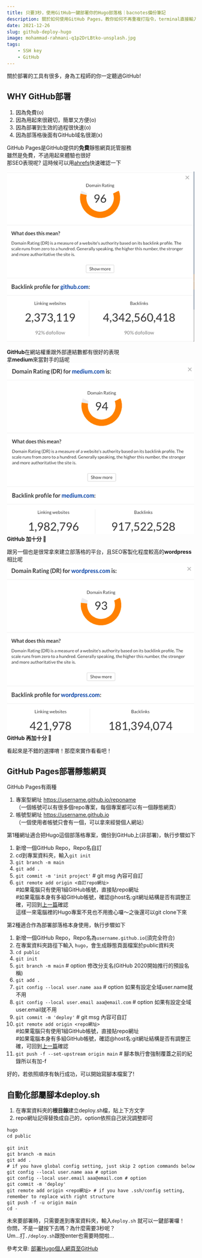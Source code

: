 ```yaml
---
title: 只要3秒，使用GitHub一鍵部署你的Hugo部落格｜bacnotes備份筆記
description: 關於如何使用GitHub Pages，教你如何不再重複打指令，terminal直接輸入./deploy.sh，馬上讓部落格文章上線！
date: 2021-12-26
slug: github-deploy-hugo
image: mohammad-rahmani-q1p2DrLBtko-unsplash.jpg
tags:
    - SSH key
    - GitHub
---
```


關於部署的工具有很多，身為工程師的你一定聽過GitHub!

## WHY GitHub部署

1. 因為免費(o)
2. 因為用起來很親切，簡單又方便(o)
3. 因為部署到生效的過程很快速(o)
4. 因為部落格後面有GitHub域名很潮(x)

GitHub Pages是GitHub提供的**免費**靜態網頁託管服務  
雖然是免費，不過用起來體驗也很好  
那SEO表現呢?  這時候可以用[ahrefs](https://ahrefs.com/website-authority-checker "ahrefs")快速確認一下  

<img src="./github.png" alt="github" width="500"/>

**GitHub**在網站權重跟外部連結數都有很好的表現   
拿**medium**來當對手的話呢  
<img src="./medium.png" alt="medium" width="500"/>  
**GitHub 加十分 🙌**

跟另一個也是很常拿來建立部落格的平台，且SEO客製化程度較高的**wordpress**相比呢
<img src="./wordpress.png" alt="wordpress" width="500"/>  
**GitHub 再加十分 🙌**

看起來是不錯的選擇唷！那麼來實作看看吧！

## GitHub Pages部署靜態網頁 
GitHub Pages有兩種
1. 專案型網址 https://username.github.io/reponame  
（一個帳號可以有很多個repo專案，每個專案都可以有一個靜態網頁）
2. 帳號型網址 https://username.github.io  
（一個使用者帳號只會有一個，可以拿來經營個人網站）

第1種網址適合把Hugo這個部落格專案，備份到GitHub上(非部署)，執行步驟如下
1. 新增一個GitHub Repo，Repo名自訂
2. cd到專案資料夾，輸入`git init`
3. `git branch -m main`
4. `git add .` 
5. `git commit -m 'init project'` # git msg 內容可自訂
6. `git remote add origin <自訂repo網址>`  
   #如果電腦只有使用1組GitHub帳號，直接貼repo網址  
   #如果電腦本身有多組GitHub帳號，確認@host名:git網址結構是否有調整正確，可回到[上一篇](https://bacnotes.github.io/p/github-ssh-key/ "上一篇")確認  
這樣一來電腦裡的Hugo專案不見也不用擔心囉～之後還可以git clone下來  

第2種適合作為部署部落格本身使用，執行步驟如下
1. 新增一個GitHub Repo，Repo名為`username.github.io`(須完全符合)
2. 在專案資料夾路徑下輸入 `hugo`，會生成靜態頁面檔案於public資料夾
2. `cd public` 
3. `git init` 
4. `git branch -m main` # option 修改分支名(GitHub 2020開始推行的預設名稱)
5. `git add .` 
6. `git config --local user.name aaa` # option 如果有設定全域user.name就不用
7. `git config --local user.email aaa@email.com` # option 如果有設定全域user.email就不用
8. `git commit -m 'deploy'` # git msg 內容可自訂
9. `git remote add origin <repo網址>`  
   #如果電腦只有使用1組GitHub帳號，直接貼repo網址  
   #如果電腦本身有多組GitHub帳號，確認@host名:git網址結構是否有調整正確，可回到[上一篇](https://bacnotes.github.io/p/github-ssh-key/ "上一篇")確認
10. `git push -f --set-upstream origin main` # 腳本執行會強制覆蓋之前的紀錄所以有加-f

好的，若依照順序有執行成功，可以開始寫腳本檔案了!

## 自動化部屬腳本deploy.sh
1. 在專案資料夾的**根目錄**建立deploy.sh檔，貼上下方文字  
2. repo網址記得替換成自己的，option依照自己狀況調整即可 
```
hugo 
cd public

git init 
git branch -m main 
git add .
# if you have global config setting, just skip 2 option commands below
git config --local user.name aaa # option 
git config --local user.email aaa@email.com # option 
git commit -m 'deploy'
git remote add origin <repo網址> # if you have .ssh/config setting, remember to replace with right structure
git push -f -u origin main
cd -

```
未來要部署時，只需要進到專案資料夾，輸入`deploy.sh` 就可以一鍵部署囉！  
你問，不是一鍵按下去嗎？為什麼需要3秒呢？  
Um...打`./deploy.sh`跟按enter也需要時間啦...

參考文章:
[部署Hugo個人網頁至GitHub](https://ianjustin39.github.io/ianlife/build-blog/deploy_hugo_on_github/ "部署Hugo個人網頁至GitHub")


